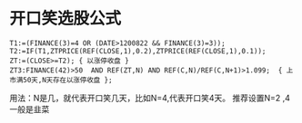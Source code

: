 # 开口笑选股公式

    T1:=(FINANCE(3)=4 OR (DATE>1200822 && FINANCE(3)=3));
    T2:=IF(T1,ZTPRICE(REF(CLOSE,1),0.2),ZTPRICE(REF(CLOSE,1),0.1));
    ZT:=(CLOSE>=T2); { 以涨停收盘 }
    ZT3:FINANCE(42)>50  AND REF(ZT,N) AND REF(C,N)/REF(C,N+1)>1.099;  { 上市满50天,N天存在以涨停收盘 };

用法：N是几，就代表开口笑几天，比如N=4,代表开口笑4天。 推荐设置N=2 ,4一般是韭菜

